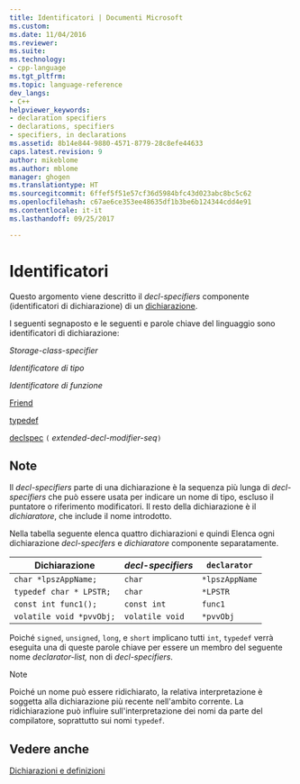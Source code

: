 ```yaml
---
title: Identificatori | Documenti Microsoft
ms.custom: 
ms.date: 11/04/2016
ms.reviewer: 
ms.suite: 
ms.technology:
- cpp-language
ms.tgt_pltfrm: 
ms.topic: language-reference
dev_langs:
- C++
helpviewer_keywords:
- declaration specifiers
- declarations, specifiers
- specifiers, in declarations
ms.assetid: 8b14e844-9880-4571-8779-28c8efe44633
caps.latest.revision: 9
author: mikeblome
ms.author: mblome
manager: ghogen
ms.translationtype: HT
ms.sourcegitcommit: 6ffef5f51e57cf36d5984bfc43d023abc8bc5c62
ms.openlocfilehash: c67ae6ce353ee48635df1b3be6b124344cdd4e91
ms.contentlocale: it-it
ms.lasthandoff: 09/25/2017

---
```

# <a name="specifiers"></a>Identificatori
Questo argomento viene descritto il *decl-specifiers* componente (identificatori di dichiarazione) di un [dichiarazione](declarations-and-definitions-cpp.md).  
  
 I seguenti segnaposto e le seguenti e parole chiave del linguaggio sono identificatori di dichiarazione:  
  
 *Storage-class-specifier*  
  
 *Identificatore di tipo*  
  
 *Identificatore di funzione*  
  
 [Friend](../cpp/friend-cpp.md)  
  
 [typedef](http://msdn.microsoft.com/en-us/cc96cf26-ba93-4179-951e-695d1f5fdcf1)  
  
 [declspec](../cpp/declspec.md) `(` *extended-decl-modifier-seq*`)`  
  
## <a name="remarks"></a>Note  
 Il *decl-specifiers* parte di una dichiarazione è la sequenza più lunga di *decl-specifiers* che può essere usata per indicare un nome di tipo, escluso il puntatore o riferimento modificatori. Il resto della dichiarazione è il *dichiaratore*, che include il nome introdotto.  
  
 Nella tabella seguente elenca quattro dichiarazioni e quindi Elenca ogni dichiarazione *decl-specifers* e *dichiaratore* componente separatamente.  
  
|Dichiarazione|*decl-specifiers*|`declarator`|  
|-----------------|------------------------|------------------|  
|`char *lpszAppName;`|`char`|`*lpszAppName`|  
|`typedef char * LPSTR;`|`char`|`*LPSTR`|  
|`const int func1();`|`const int`|`func1`|  
|`volatile void *pvvObj;`|`volatile void`|`*pvvObj`|  
  
 Poiché `signed`, `unsigned`, `long`, e `short` implicano tutti `int`, `typedef` verrà eseguita una di queste parole chiave per essere un membro del seguente nome *declarator-list,* non di *decl-specifiers*.  
  
> [!NOTE]
>  Poiché un nome può essere ridichiarato, la relativa interpretazione è soggetta alla dichiarazione più recente nell'ambito corrente. La ridichiarazione può influire sull'interpretazione dei nomi da parte del compilatore, soprattutto sui nomi `typedef`.  
  
## <a name="see-also"></a>Vedere anche  
 [Dichiarazioni e definizioni](declarations-and-definitions-cpp.md)
